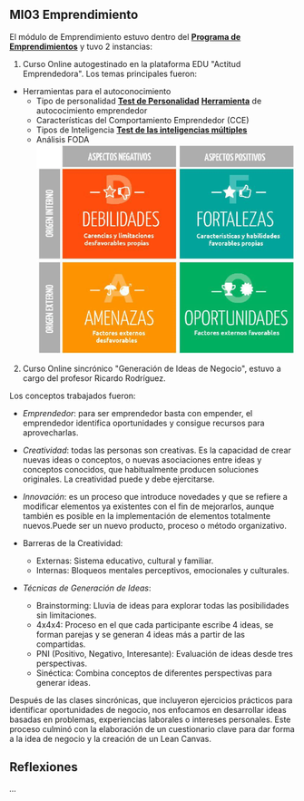 ## MI03 Emprendimiento

El módulo de Emprendimiento estuvo dentro del **[Programa de Emprendimientos](https://utec.edu.uy/es/innovacion/programa-de-emprendimientos/)** y tuvo 2 instancias:

1. Curso Online autogestinado en la plataforma EDU "Actitud Emprendedora".
Los temas principales fueron:
- Herramientas para el autoconocimiento
    - Tipo de personalidad
        **[Test de Personalidad](https://www.16personalities.com/es/test-de-personalidad)**
        **[Herramienta](https://drive.google.com/drive/u/0/folders/1hck57Cb8FktXYXRKZdwMfBlkILAFOruL)** de autococimiento emprendedor
    - Características del Comportamiento Emprendedor (CCE)
    - Tipos de Inteligencia
        **[Test de las inteligencias múltiples](https://www.psicoactiva.com/test/educacion-y-aprendizaje/test-de-las-inteligencias-multiples/)**
    - Análisis FODA
    ![](../images/foda.png)




2. Curso Online sincrónico "Generación de Ideas de Negocio", estuvo a cargo del profesor Ricardo Rodríguez.

Los conceptos trabajados fueron:

- *Emprendedor*: para ser emprendedor basta con empender, el emprendedor identifica oportunidades y consigue recursos para aprovecharlas.

- *Creatividad*: todas las personas son creativas. Es la capacidad de crear​ nuevas ideas o conceptos, o nuevas asociaciones entre ideas y conceptos conocidos, que habitualmente producen soluciones originales. La creatividad puede y debe ejercitarse.

- *Innovación*: es un proceso que introduce novedades y que se refiere a modificar elementos ya existentes con el fin de mejorarlos, aunque también es posible en la implementación de elementos totalmente nuevos.Puede ser un nuevo producto, proceso o método organizativo.

- Barreras de la Creatividad:
    - Externas: Sistema educativo, cultural y familiar.
    - Internas: Bloqueos mentales perceptivos, emocionales y culturales.

- *Técnicas de Generación de Ideas*:

    - Brainstorming: Lluvia de ideas para explorar todas las posibilidades sin limitaciones.
    - 4x4x4: Proceso en el que cada participante escribe 4 ideas, se forman parejas y se generan 4 ideas más a partir de las compartidas.
    - PNI (Positivo, Negativo, Interesante): Evaluación de ideas desde tres perspectivas.
    - Sinéctica: Combina conceptos de diferentes perspectivas para generar ideas.

Después de las clases sincrónicas, que incluyeron ejercicios prácticos para identificar oportunidades de negocio, nos enfocamos en desarrollar ideas basadas en problemas, experiencias laborales o intereses personales. Este proceso culminó con la elaboración de un cuestionario clave para dar forma a la idea de negocio y la creación de un Lean Canvas.

## Reflexiones

*...* 
